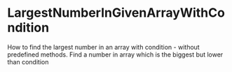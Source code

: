 # LargestNumberInGivenArrayWithCondition
How to find the largest number in an array with condition - without predefined methods.
Find a number in array which is the biggest but lower than condition
